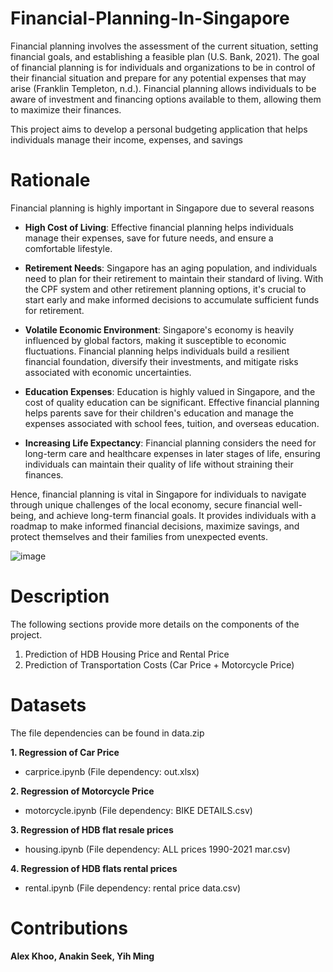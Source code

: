 # Financial-Planning-In-Singapore
Financial planning involves the assessment of the current situation, setting financial goals, and establishing a feasible plan (U.S. Bank, 2021). The goal of financial planning is for individuals and organizations to be in control of their financial situation and prepare for any potential expenses that may arise (Franklin Templeton, n.d.). Financial planning allows individuals to be aware of investment and financing options available to them, allowing them to maximize their finances.

This project aims to develop a personal budgeting application that helps individuals manage their income, expenses, and savings


# Rationale
Financial planning is highly important in Singapore due to several reasons

* __High Cost of Living__: Effective financial planning helps individuals manage their expenses, save for future needs, and ensure a comfortable lifestyle.

* __Retirement Needs__: Singapore has an aging population, and individuals need to plan for their retirement to maintain their standard of living. With the CPF system and other retirement planning options, it's crucial to 
                    start early and make informed decisions to accumulate sufficient funds for retirement.

* __Volatile Economic Environment__: Singapore's economy is heavily influenced by global factors, making it susceptible to economic fluctuations. Financial planning helps individuals build a resilient financial foundation, 
                                 diversify their investments, and mitigate risks associated with economic uncertainties.

* __Education Expenses__: Education is highly valued in Singapore, and the cost of quality education can be significant. Effective financial planning helps parents save for their children's education and manage the expenses 
                      associated with school fees, tuition, and overseas education.

* __Increasing Life Expectancy__: Financial planning considers the need for long-term care and healthcare expenses in later stages of life, ensuring individuals can maintain their quality of life without straining their 
                              finances.


Hence, financial planning is vital in Singapore for individuals to navigate through unique challenges of the local economy, secure financial well-being, and achieve long-term financial goals. It provides individuals with a roadmap to make informed financial decisions, maximize savings, and protect themselves and their families from unexpected events.

 ![image](https://github.com/alexksh2/8-April-2022-Financial-Planning/assets/138288828/bb742180-b800-43c3-8fda-bd0d2dfda553)


 # Description
The following sections provide more details on the components of the project.

1. Prediction of HDB Housing Price and Rental Price
2. Prediction of Transportation Costs (Car Price + Motorcycle Price)



# Datasets
The file dependencies can be found in data.zip

__1. Regression of Car Price__
   - carprice.ipynb (File dependency: out.xlsx)

__2. Regression of Motorcycle Price__
   - motorcycle.ipynb (File dependency: BIKE DETAILS.csv)

__3. Regression of HDB flat resale prices__
   - housing.ipynb (File dependency: ALL prices 1990-2021 mar.csv)

__4. Regression of HDB flats rental prices__
   - rental.ipynb  (File dependency: rental price data.csv)


# Contributions 
__Alex Khoo, Anakin Seek, Yih Ming__
